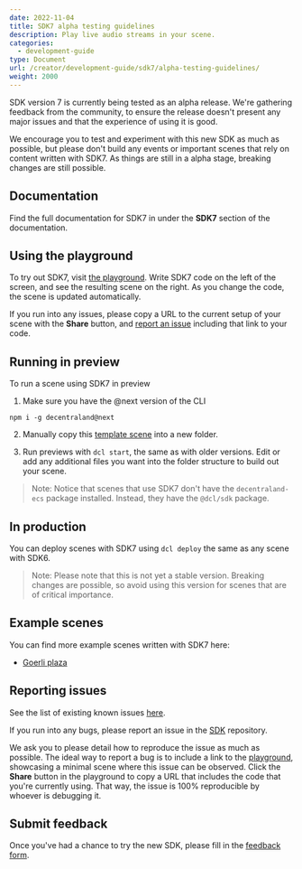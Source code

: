 ```yaml
---
date: 2022-11-04
title: SDK7 alpha testing guidelines
description: Play live audio streams in your scene.
categories:
  - development-guide
type: Document
url: /creator/development-guide/sdk7/alpha-testing-guidelines/
weight: 2000
---
```



SDK version 7 is currently being tested as an alpha release. We're gathering feedback from the community, to ensure the release doesn't present any major issues and that the experience of using it is good.

We encourage you to test and experiment with this new SDK as much as possible, but please don't build any events or important scenes that rely on content written with SDK7. As things are still in a alpha stage, breaking changes are still possible.

## Documentation

Find the full documentation for SDK7 in under the **SDK7** section of the documentation.


## Using the playground

To try out SDK7, visit [the playground](https://decentraland.github.io/sdk-playground/). Write SDK7 code on the left of the screen, and see the resulting scene on the right. As you change the code, the scene is updated automatically.

If you run into any issues, please copy a URL to the current setup of your scene with the **Share** button, and [report an issue](#reporting-issues) including that link to your code.


## Running in preview

To run a scene using SDK7 in preview

1) Make sure you have the @next version of the CLI

`npm i -g decentraland@next`

2) Manually copy this [template scene](https://github.com/decentraland/ecs7-template) into a new folder.

3) Run previews with `dcl start`, the same as with older versions. Edit or add any additional files you want into the folder structure to build out your scene. 

> Note: Notice that scenes that use SDK7 don't have the `decentraland-ecs` package installed. Instead, they have the `@dcl/sdk` package.

## In production

You can deploy scenes with SDK7 using `dcl deploy` the same as any scene with SDK6.

> Note: Please note that this is not yet a stable version. Breaking changes are possible, so avoid using this version for scenes that are of critical importance.

## Example scenes

You can find more example scenes written with SDK7 here:

- [Goerli plaza](https://github.com/decentraland-scenes/sdk7-goerli-plaza)


## Reporting issues

See the list of existing known issues [here](https://github.com/orgs/decentraland/projects/20/views/13).

If you run into any bugs, please report an issue in the [SDK](https://github.com/decentraland/sdk/issues) repository.

We ask you to please detail how to reproduce the issue as much as possible. The ideal way to report a bug is to include a link to the [playground](https://decentraland.github.io/sdk-playground/), showcasing a minimal scene where this issue can be observed. Click the **Share** button in the playground to copy a URL that includes the code that you're currently using. That way, the issue is 100% reproducible by whoever is debugging it.


## Submit feedback

Once you've had a chance to try the new SDK, please fill in the [feedback form](https://form.typeform.com/to/YDwCljEz).